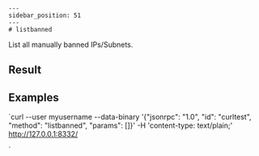 
    ---
    sidebar_position: 51
    ---
    # listbanned

List all manually banned IPs/Subnets.

## Result

## Examples

`curl --user myusername --data-binary '{"jsonrpc": "1.0", "id": "curltest", "method": "listbanned", "params": []}' -H 'content-type: text/plain;' http://127.0.0.1:8332/

`